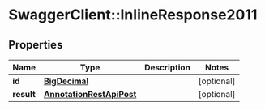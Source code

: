 # SwaggerClient::InlineResponse2011

## Properties
Name | Type | Description | Notes
------------ | ------------- | ------------- | -------------
**id** | [**BigDecimal**](BigDecimal.md) |  | [optional] 
**result** | [**AnnotationRestApiPost**](AnnotationRestApiPost.md) |  | [optional] 

